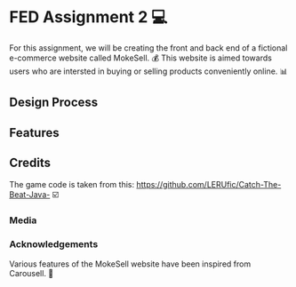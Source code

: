 # FED Assignment 2 💻
For this assignment, we will be creating the front and back end of a fictional e-commerce website called MokeSell. 💰
This website is aimed towards users who are intersted in buying or selling products conveniently online. 📊
## Design Process 
## Features 
## Credits 
The game code is taken from this: https://github.com/LERUfic/Catch-The-Beat-Java- ☑️
### Media 
### Acknowledgements
Various features of the MokeSell website have been inspired from Carousell. 👜

